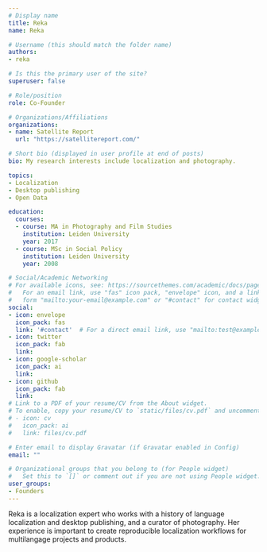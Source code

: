 ```yaml
---
# Display name
title: Reka
name: Reka

# Username (this should match the folder name)
authors:
- reka

# Is this the primary user of the site?
superuser: false

# Role/position
role: Co-Founder

# Organizations/Affiliations
organizations:
- name: Satellite Report
  url: "https://satellitereport.com/"

# Short bio (displayed in user profile at end of posts)
bio: My research interests include localization and photography.

topics:
- Localization
- Desktop publishing
- Open Data

education:
  courses:
  - course: MA in Photography and Film Studies
    institution: Leiden University
    year: 2017
  - course: MSc in Social Policy
    institution: Leiden University
    year: 2008

# Social/Academic Networking
# For available icons, see: https://sourcethemes.com/academic/docs/page-builder/#icons
#   For an email link, use "fas" icon pack, "envelope" icon, and a link in the
#   form "mailto:your-email@example.com" or "#contact" for contact widget.
social:
- icon: envelope
  icon_pack: fas
  link: '#contact'  # For a direct email link, use "mailto:test@example.org".
- icon: twitter
  icon_pack: fab
  link: 
- icon: google-scholar
  icon_pack: ai
  link: 
- icon: github
  icon_pack: fab
  link: 
# Link to a PDF of your resume/CV from the About widget.
# To enable, copy your resume/CV to `static/files/cv.pdf` and uncomment the lines below.
# - icon: cv
#   icon_pack: ai
#   link: files/cv.pdf

# Enter email to display Gravatar (if Gravatar enabled in Config)
email: ""

# Organizational groups that you belong to (for People widget)
#   Set this to `[]` or comment out if you are not using People widget.
user_groups:
- Founders
---
```


Reka is a localization expert who works with a history of language localization and desktop publishing, and a curator of photography.  Her experience is important to create reproducible localization workflows for multilangage projects and products.